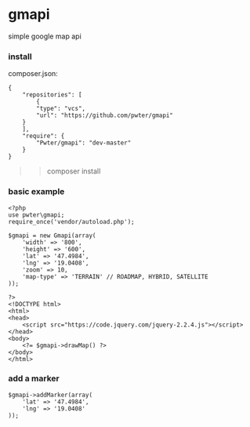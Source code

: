 # gmapi
simple google map api

### **install**
composer.json:

    {
        "repositories": [
            {
            "type": "vcs",
            "url": "https://github.com/pwter/gmapi"
        }
        ],
        "require": {
            "Pwter/gmapi": "dev-master"
        }
    }

> >composer install

### **basic example**

    <?php
    use pwter\gmapi;
    require_once('vendor/autoload.php');

    $gmapi = new Gmapi(array(
        'width' => '800',
        'height' => '600',
        'lat' => '47.4984',
        'lng' => '19.0408',
        'zoom' => 10,
        'map-type' => 'TERRAIN' // ROADMAP, HYBRID, SATELLITE
    ));

    ?>
    <!DOCTYPE html>
    <html>
    <head>
        <script src="https://code.jquery.com/jquery-2.2.4.js"></script>
    </head>
    <body>
        <?= $gmapi->drawMap() ?>
    </body>
    </html>

### **add a marker**

    $gmapi->addMarker(array(
        'lat' => '47.4984',
        'lng' => '19.0408'
    ));
